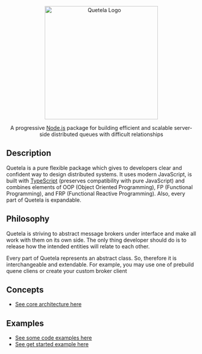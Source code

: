 <p align="center">
  <a href="#" target="blank"><img src="https://ik.imagekit.io/py1g6jiey/28232522_Ec1LrfcPL.jpg?ik-sdk-version=javascript-1.4.3&updatedAt=1651898829640" width="300" alt="Quetela Logo" /></a>
</p>

<p align="center">A progressive <a href="http://nodejs.org" target="_blank">Node.js</a> package for building efficient and scalable server-side distributed queues with difficult relationships</p>

## Description

Quetela is a pure flexible package which gives to developers clear and confident way to design distributed systems. It uses modern JavaScript, is built with  <a href="http://www.typescriptlang.org" target="_blank">TypeScript</a> (preserves compatibility with pure JavaScript) and combines elements of OOP (Object Oriented Programming), FP (Functional Programming), and FRP (Functional Reactive Programming). Also, every part of Quetela is expandable.

## Philosophy

<p>Quetela is striving to abstract message brokers under interface and make all work with them on its own side. The only thing developer should do is to release how the intended entities will relate to each other.</p>
<p>Every part of Quetela represents an abstract class. So, therefore it is interchangeable and extendable. For example, you may use one of prebuild quene cliens or create your custom broker client</p>

## Concepts
* [See core architecture here](docs/CORE_BPMN.md)
<!-- ![@quetela/core concepts](https://ik.imagekit.io/py1g6jiey/quetela_architecture_geMEaJWVC.png?ik-sdk-version=javascript-1.4.3&updatedAt=1651707816431 "@quetela/core concepts") -->

<!-- #### It's really easy to configure difficult relations between tasks 
![@quetela/core quetela_sample](https://ik.imagekit.io/py1g6jiey/sample_task_hierarchy_hDZ7FOywo.png?ik-sdk-version=javascript-1.4.3&updatedAt=1651709274019 "@quetela/core quetela_sample")
#### Contexts
##### Chain context
![@quetela/core chain_context](https://ik.imagekit.io/py1g6jiey/chain_context_RtpJNDbx1.png?ik-sdk-version=javascript-1.4.3&updatedAt=1651708529227 "@quetela/core chain_context")
##### Closure context
![@quetela/core closure_context](https://ik.imagekit.io/py1g6jiey/closure_context_kmzrrjExZ.png?ik-sdk-version=javascript-1.4.3&updatedAt=1651708528961 "@quetela/core closure_context")
##### Node context
![@quetela/core node_context](https://ik.imagekit.io/py1g6jiey/node_context_BB-a7Y1W6.png?ik-sdk-version=javascript-1.4.3&updatedAt=1651708528724 "@quetela/core node_context")

##### Node multiple same context
![@quetela/core node_multiple_same_context](https://ik.imagekit.io/py1g6jiey/node_multiple_same_context_Z2xr6p3o9.png?ik-sdk-version=javascript-1.4.3&updatedAt=1651708528544 "@quetela/core node_multiple_same_context")

##### Global context (system feature)
![@quetela/core global_context](https://ik.imagekit.io/py1g6jiey/global_context_Jg5JlOr-n.png?ik-sdk-version=javascript-1.4.3&updatedAt=1651708528480 "@quetela/core global_context") -->

## Examples
* [See some code examples here](https://github.com/bytadaniel/quetela-examples)
* [See get started example here](docs/GET_STARTED_EXAMPLE.md)
